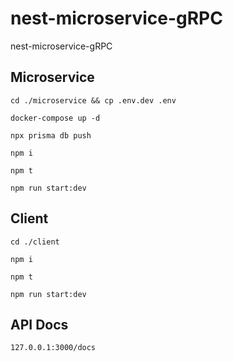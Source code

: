 # nest-microservice-gRPC
nest-microservice-gRPC

## Microservice
```
cd ./microservice && cp .env.dev .env
```
```
docker-compose up -d
```
```
npx prisma db push
```
```
npm i
```
```
npm t
```
```
npm run start:dev
```

## Client
```
cd ./client
```
```
npm i
```
```
npm t
```
```
npm run start:dev
```

## API Docs
```
127.0.0.1:3000/docs
```


